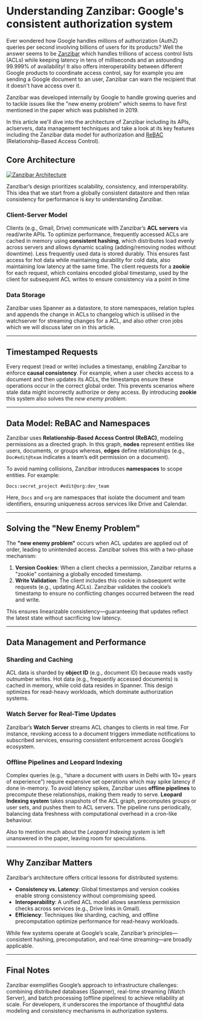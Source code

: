 # Understanding Zanzibar: Google's consistent authorization system

Ever wondered how Google handles millions of authorization (AuthZ) queries per second involving billions of users for its products? Well the answer seems to be [Zanzibar](https://research.google/pubs/zanzibar-googles-consistent-global-authorization-system/) which handles trillions of access control lists (ACLs) while keeping latency in tens of milliseconds and an astounding 99.999% of availability! It also offers interoperability between different Google products to coordinate access control, say for example you are sending a Google document to an user, Zanzibar can warn the recipient that it doesn't have access over it.

Zanzibar was developed internally by Google to handle growing queries and to tackle issues like the "new enemy problem" which seems to have first mentioned in the paper which was published in 2019.

In this article we'll dive into the architecture of Zanzibar including its APIs, aclservers, data management techniques and take a look at its key features including the Zanzibar data model for authorization and [ReBAC](https://en.wikipedia.org/wiki/Relationship-based_access_control) (Relationship-Based Access Control).

## [](#core-architecture)Core Architecture

[![Zanzibar Architecture](https://media2.dev.to/dynamic/image/width=800%2Cheight=%2Cfit=scale-down%2Cgravity=auto%2Cformat=auto/https%3A%2F%2Fdev-to-uploads.s3.amazonaws.com%2Fuploads%2Farticles%2Fltlvekz7r4bef9w4iers.png)](https://media2.dev.to/dynamic/image/width=800%2Cheight=%2Cfit=scale-down%2Cgravity=auto%2Cformat=auto/https%3A%2F%2Fdev-to-uploads.s3.amazonaws.com%2Fuploads%2Farticles%2Fltlvekz7r4bef9w4iers.png)

Zanzibar’s design prioritizes scalability, consistency, and interoperability. This idea that we start from a globally consistent datastore and then relax consistency for performance is _key_ to understanding Zanzibar.

### [](#clientserver-model)Client-Server Model

Clients (e.g., Gmail, Drive) communicate with Zanzibar’s **ACL servers** via read/write APIs. To optimize performance, frequently accessed ACLs are cached in memory using **consistent hashing**, which distributes load evenly across servers and allows dynamic scaling (adding/removing nodes without downtime). Less frequently used data is stored durably. This ensures fast access for hot data while maintaining durability for cold data, also maintaining low latency at the same time. The client requests for a **zookie** for each request, which contains encoded global timestamp, used by the client for subsequent ACL writes to ensure consistency via a point in time

### [](#data-storage)Data Storage

Zanzibar uses Spanner as a datastore, to store namespaces, relation tuples and appends the change in ACLs to changelog which is utilised in the watchserver for streaming changes for a ACL, and also other cron jobs which we will discuss later on in this article.

* * *

## [](#timestamped-requests)Timestamped Requests

Every request (read or write) includes a timestamp, enabling Zanzibar to enforce **causal consistency**. For example, when a user checks access to a document and then updates its ACLs, the timestamps ensure these operations occur in the correct global order. This prevents scenarios where stale data might incorrectly authorize or deny access. By introducing **zookie** this system also solves the _new enemy problem_.

* * *

## [](#data-model-rebac-and-namespaces)Data Model: ReBAC and Namespaces

Zanzibar uses **Relationship-Based Access Control (ReBAC)**, modeling permissions as a directed graph. In this graph, **nodes** represent entities like users, documents, or groups whereas, **edges** define relationships (e.g., `Doc#edit@team` indicates a team’s edit permission on a document).

To avoid naming collisions, Zanzibar introduces **namespaces** to scope entities. For example:

`Docs:secret_project #edit@org:dev_team`

Here, `Docs` and `org` are namespaces that isolate the document and team identifiers, ensuring uniqueness across services like Drive and Calendar.

* * *

## [](#solving-the-new-enemy-problem)Solving the "New Enemy Problem"

The **"new enemy problem"** occurs when ACL updates are applied out of order, leading to unintended access. Zanzibar solves this with a two-phase mechanism:

1.  **Version Cookies**: When a client checks a permission, Zanzibar returns a "zookie" containing a globally encoded timestamp.
2.  **Write Validation**: The client includes this cookie in subsequent write requests (e.g., updating ACLs). Zanzibar validates the cookie’s timestamp to ensure no conflicting changes occurred between the read and write.

This ensures linearizable consistency—guaranteeing that updates reflect the latest state without sacrificing low latency.

* * *

## [](#data-management-and-performance)Data Management and Performance

### [](#sharding-and-caching)Sharding and Caching

ACL data is sharded by **object ID** (e.g., document ID) because reads vastly outnumber writes. Hot data (e.g., frequently accessed documents) is cached in memory, while cold data resides in Spanner. This design optimizes for read-heavy workloads, which dominate authorization systems.

### [](#watch-server-for-realtime-updates)Watch Server for Real-Time Updates

Zanzibar’s **Watch Server** streams ACL changes to clients in real time. For instance, revoking access to a document triggers immediate notifications to subscribed services, ensuring consistent enforcement across Google’s ecosystem.

### [](#offline-pipelines-and-leopard-indexing)Offline Pipelines and Leopard Indexing

Complex queries (e.g., “share a document with users in Delhi with 10+ years of experience”) require expensive set operations which may spike latency if done in-memory. To avoid latency spikes, Zanzibar uses **offline pipelines** to precompute these relationships, making them ready to serve. **Leopard Indexing system** takes snapshots of the ACL graph, precomputes groups or user sets, and pushes them to ACL servers. The pipeline runs periodically, balancing data freshness with computational overhead in a cron-like behaviour.

Also to mention much about the _Leopard Indexing system_ is left unanswered in the paper, leaving room for speculations.

* * *

## [](#why-zanzibar-matters)Why Zanzibar Matters

Zanzibar’s architecture offers critical lessons for distributed systems:

-   **Consistency vs. Latency**: Global timestamps and version cookies enable strong consistency without compromising speed.
-   **Interoperability**: A unified ACL model allows seamless permission checks across services (e.g., Drive links in Gmail).
-   **Efficiency**: Techniques like sharding, caching, and offline precomputation optimize performance for read-heavy workloads.

While few systems operate at Google’s scale, Zanzibar’s principles—consistent hashing, precomputation, and real-time streaming—are broadly applicable.

* * *

## [](#final-notes)Final Notes

Zanzibar exemplifies Google’s approach to infrastructure challenges: combining distributed databases (Spanner), real-time streaming (Watch Server), and batch processing (offline pipelines) to achieve reliability at scale. For developers, it underscores the importance of thoughtful data modeling and consistency mechanisms in authorization systems.